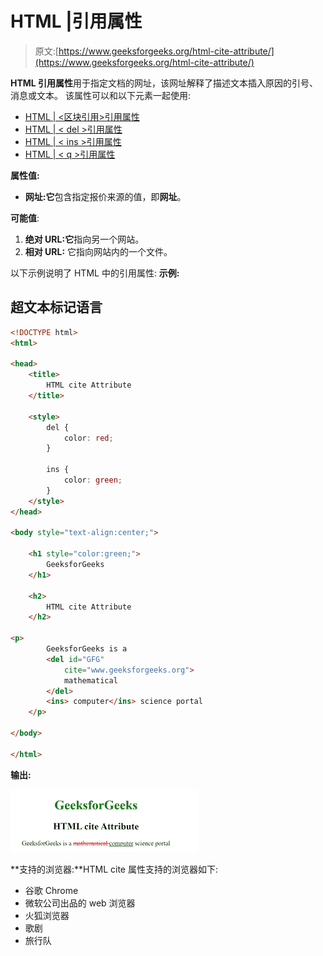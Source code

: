 # HTML |引用属性

> 原文:[https://www.geeksforgeeks.org/html-cite-attribute/](https://www.geeksforgeeks.org/html-cite-attribute/)

**HTML 引用属性**用于指定文档的网址，该网址解释了描述文本插入原因的引号、消息或文本。
该属性可以和以下元素一起使用:

*   [HTML | <区块引用>引用属性](https://www.geeksforgeeks.org/html-blockquote-cite-attribute/)
*   [HTML | < del >引用属性](https://www.geeksforgeeks.org/html-del-cite-attribute/)
*   [HTML | < ins >引用属性](https://www.geeksforgeeks.org/html-ins-cite-attribute/)
*   [HTML | < q >引用属性](https://www.geeksforgeeks.org/html-q-cite-attribute/)

**属性值:**

*   **网址:它**包含指定报价来源的值，即**网址**。

**可能值**:

1.  **绝对 URL:它**指向另一个网站。
2.  **相对 URL:** 它指向网站内的一个文件。

以下示例说明了 HTML 中的引用属性:
**示例:**

## 超文本标记语言

```html
<!DOCTYPE html>
<html>

<head>
    <title>
        HTML cite Attribute
    </title>

    <style>
        del {
            color: red;
        }

        ins {
            color: green;
        }
    </style>
</head>

<body style="text-align:center;">

    <h1 style="color:green;">
        GeeksforGeeks
    </h1>

    <h2>
        HTML cite Attribute
    </h2>

<p>
        GeeksforGeeks is a
        <del id="GFG"
            cite="www.geeksforgeeks.org">
            mathematical
        </del>
        <ins> computer</ins> science portal
    </p>

</body>

</html>
```

**输出:**

![](img/1bde625f2822f56b1c521726979d020b.png)

**支持的浏览器:**HTML cite 属性支持的浏览器如下:

*   谷歌 Chrome
*   微软公司出品的 web 浏览器
*   火狐浏览器
*   歌剧
*   旅行队